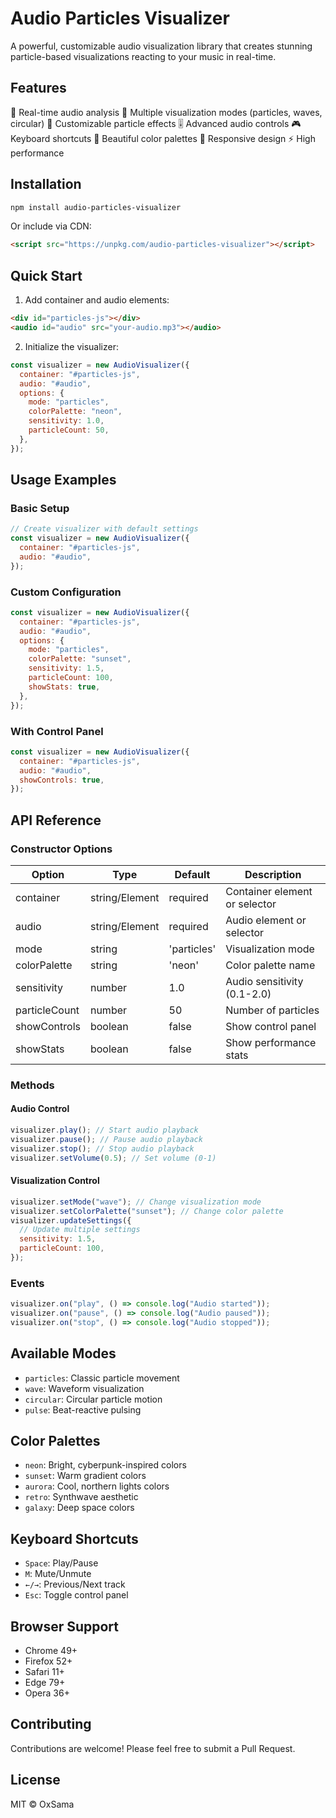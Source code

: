 # Audio Particles Visualizer

A powerful, customizable audio visualization library that creates stunning particle-based visualizations reacting to your music in real-time.

## Features

🎵 Real-time audio analysis
🎨 Multiple visualization modes (particles, waves, circular)
🎯 Customizable particle effects
🎚️ Advanced audio controls
🎮 Keyboard shortcuts
🌈 Beautiful color palettes
📱 Responsive design
⚡ High performance

## Installation

```bash
npm install audio-particles-visualizer
```

Or include via CDN:

```html
<script src="https://unpkg.com/audio-particles-visualizer"></script>
```

## Quick Start

1. Add container and audio elements:

```html
<div id="particles-js"></div>
<audio id="audio" src="your-audio.mp3"></audio>
```

2. Initialize the visualizer:

```javascript
const visualizer = new AudioVisualizer({
  container: "#particles-js",
  audio: "#audio",
  options: {
    mode: "particles",
    colorPalette: "neon",
    sensitivity: 1.0,
    particleCount: 50,
  },
});
```

## Usage Examples

### Basic Setup

```javascript
// Create visualizer with default settings
const visualizer = new AudioVisualizer({
  container: "#particles-js",
  audio: "#audio",
});
```

### Custom Configuration

```javascript
const visualizer = new AudioVisualizer({
  container: "#particles-js",
  audio: "#audio",
  options: {
    mode: "particles",
    colorPalette: "sunset",
    sensitivity: 1.5,
    particleCount: 100,
    showStats: true,
  },
});
```

### With Control Panel

```javascript
const visualizer = new AudioVisualizer({
  container: "#particles-js",
  audio: "#audio",
  showControls: true,
});
```

## API Reference

### Constructor Options

| Option        | Type           | Default     | Description                   |
| ------------- | -------------- | ----------- | ----------------------------- |
| container     | string/Element | required    | Container element or selector |
| audio         | string/Element | required    | Audio element or selector     |
| mode          | string         | 'particles' | Visualization mode            |
| colorPalette  | string         | 'neon'      | Color palette name            |
| sensitivity   | number         | 1.0         | Audio sensitivity (0.1-2.0)   |
| particleCount | number         | 50          | Number of particles           |
| showControls  | boolean        | false       | Show control panel            |
| showStats     | boolean        | false       | Show performance stats        |

### Methods

#### Audio Control

```javascript
visualizer.play(); // Start audio playback
visualizer.pause(); // Pause audio playback
visualizer.stop(); // Stop audio playback
visualizer.setVolume(0.5); // Set volume (0-1)
```

#### Visualization Control

```javascript
visualizer.setMode("wave"); // Change visualization mode
visualizer.setColorPalette("sunset"); // Change color palette
visualizer.updateSettings({
  // Update multiple settings
  sensitivity: 1.5,
  particleCount: 100,
});
```

### Events

```javascript
visualizer.on("play", () => console.log("Audio started"));
visualizer.on("pause", () => console.log("Audio paused"));
visualizer.on("stop", () => console.log("Audio stopped"));
```

## Available Modes

- `particles`: Classic particle movement
- `wave`: Waveform visualization
- `circular`: Circular particle motion
- `pulse`: Beat-reactive pulsing

## Color Palettes

- `neon`: Bright, cyberpunk-inspired colors
- `sunset`: Warm gradient colors
- `aurora`: Cool, northern lights colors
- `retro`: Synthwave aesthetic
- `galaxy`: Deep space colors

## Keyboard Shortcuts

- `Space`: Play/Pause
- `M`: Mute/Unmute
- `←/→`: Previous/Next track
- `Esc`: Toggle control panel

## Browser Support

- Chrome 49+
- Firefox 52+
- Safari 11+
- Edge 79+
- Opera 36+

## Contributing

Contributions are welcome! Please feel free to submit a Pull Request.

## License

MIT © OxSama
